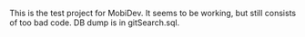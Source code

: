 This is the test project for MobiDev. It seems to be working, but still consists of too bad code.
DB dump is in gitSearch.sql.